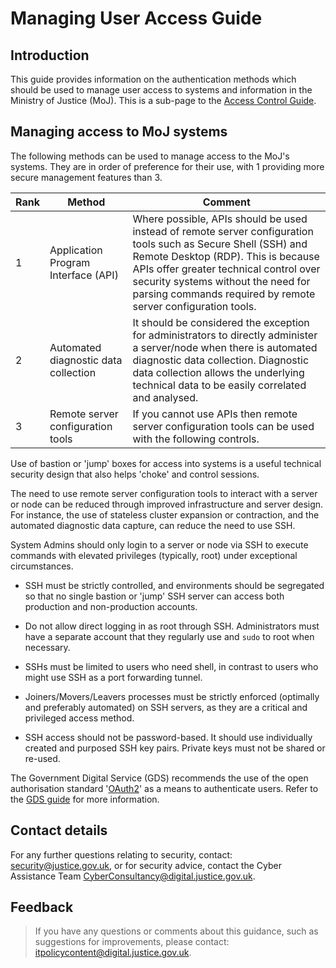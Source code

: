 # Managing User Access Guide

## Introduction

This guide provides information on the authentication methods which should be used to manage user access to systems and information in the Ministry of Justice \(MoJ\). This is a sub-page to the [Access Control Guide](access-control-guide.md).

## Managing access to MoJ systems

The following methods can be used to manage access to the MoJ's systems. They are in order of preference for their use, with 1 providing more secure management features than 3.

|Rank|Method|Comment|
|----|------|-------|
|1|Application Program Interface \(API\)|Where possible, APIs should be used instead of remote server configuration tools such as Secure Shell \(SSH\) and Remote Desktop \(RDP\). This is because APIs offer greater technical control over security systems without the need for parsing commands required by remote server configuration tools.|
|2|Automated diagnostic data collection|It should be considered the exception for administrators to directly administer a server/node when there is automated diagnostic data collection. Diagnostic data collection allows the underlying technical data to be easily correlated and analysed.|
|3|Remote server configuration tools|If you cannot use APIs then remote server configuration tools can be used with the following controls.|

Use of bastion or 'jump' boxes for access into systems is a useful technical security design that also helps 'choke' and control sessions.

The need to use remote server configuration tools to interact with a server or node can be reduced through improved infrastructure and server design. For instance, the use of stateless cluster expansion or contraction, and the automated diagnostic data capture, can reduce the need to use SSH.

System Admins should only login to a server or node via SSH to execute commands with elevated privileges \(typically, root\) under exceptional circumstances.

-   SSH must be strictly controlled, and environments should be segregated so that no single bastion or 'jump' SSH server can access both production and non-production accounts.

-   Do not allow direct logging in as root through SSH. Administrators must have a separate account that they regularly use and `sudo` to root when necessary.

-   SSHs must be limited to users who need shell, in contrast to users who might use SSH as a port forwarding tunnel.

-   Joiners/Movers/Leavers processes must be strictly enforced \(optimally and preferably automated\) on SSH servers, as they are a critical and privileged access method.

-   SSH access should not be password-based. It should use individually created and purposed SSH key pairs. Private keys must not be shared or re-used.


The Government Digital Service \(GDS\) recommends the use of the open authorisation standard '[OAuth2](https://oauth.net/2/)' as a means to authenticate users. Refer to the [GDS guide](https://www.gov.uk/guidance/gds-api-technical-and-data-standards) for more information.

## Contact details

For any further questions relating to security, contact: [security@justice.gov.uk](mailto:security@justice.gov.uk), or for security advice, contact the Cyber Assistance Team [CyberConsultancy@digital.justice.gov.uk](mailto:CyberConsultancy@digital.justice.gov.uk).

## Feedback

> If you have any questions or comments about this guidance, such as suggestions for improvements, please contact: [itpolicycontent@digital.justice.gov.uk](mailto:itpolicycontent@digital.justice.gov.uk).

